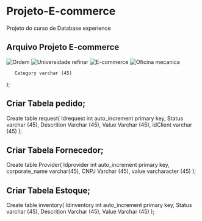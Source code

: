 # Projeto-E-commerce
Projeto do curso de Database experience
## Arquivo Projeto E-commerce
![Ordem](https://user-images.githubusercontent.com/111948561/189812120-d25025af-5cc0-4d5a-bf5e-ea6a5bb663f1.png)
![Universidade refinar](https://user-images.githubusercontent.com/111948561/189812155-301ae7f9-62a7-4173-861b-116faed7477a.png)
![E-commerce](https://user-images.githubusercontent.com/111948561/189812430-17012b77-3ea1-47f8-8b6e-5ba19a6dbb5e.png)
![Oficina mecanica](https://user-images.githubusercontent.com/111948561/190540252-664beb95-8f6d-4361-96f7-c9fc74d237c2.png)



       Category varchar (45)
);
## Criar Tabela pedido;
Create table request(
	   Idrequest int auto_increment primary key,
       Status varchar (45),
       Descrition Varchar (45),
       Value Varchar (45),
       idClient varchar (45)
);
## Criar Tabela Fornecedor;
Create table Provider(
       Idprovider int auto_increment primary key,
       corporate_name varchar(45),
       CNPJ Varchar (45),
       value varcharacter (45)
);
## Criar Tabela Estoque;
Create table inventory(
	   Idinventory int auto_increment primary key,
       Status varchar (45),
       Descrition Varchar (45),
       Value Varchar (45)
);
